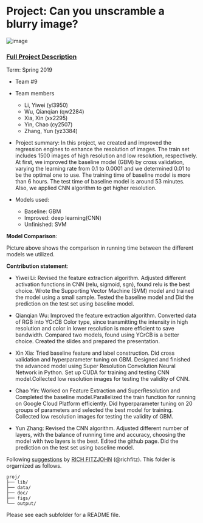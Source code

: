 # Project: Can you unscramble a blurry image? 
![image](figs/example.png)

### [Full Project Description](doc/project3_desc.md)

Term: Spring 2019

+ Team #9
+ Team members
	+ Li, Yiwei (yl3950)
	+ Wu, Qianqian (qw2284)
	+ Xia, Xin (xx2295)
	+ Yin, Chao (cy2507)
	+ Zhang, Yun (yz3384)

+ Project summary: 
In this project, we created and improved the regression engines to enhance the resolution of images. The train set includes 1500 images of high resolution and low resolution, respectively. At first, we improved the baseline model (GBM) by cross validation, varying the learning rate from 0.1 to 0.0001 and we determined 0.01 to be the optimal one to use. The training time of baseline model is more than 6 hours. The test time of baseline model is around 53 minutes. Also, we applied CNN algorithm to get higher resolution.

+ Models used:
	+ Baseline: GBM
	+ Improved: deep learning(CNN)
	+ Unfinished: SVM

**Model Comparison**:



Picture above shows the comparison in running time between the different models we utilized.

**Contribution statement**: 

+ Yiwei Li: Revised the feature extraction algorithm. Adjusted different activation functions in CNN (relu, sigmoid, sgn), found relu is the best choice. Wrote the Supporting Vector Machine (SVM) model and trained the model using a small sample. Tested the baseline model and Did the prediction on the test set using baseline model.

+ Qianqian Wu: Improved the feature extraction algorithm. Converted data of RGB into YCrCB Color type, since transmitting the intensity in high resolution and color in lower resolution is more efficient to save bandwidth. Compared two models, found using YCrCB is a better choice. Created the slides and prepared the presentation. 

+ Xin Xia: Tried baseline feature and label construction. Did cross validation and hyperparameter tuning on GBM. Designed and finished the advanced model using Super Resolution Convolution Neural Network in Python. Set up CUDA for training and testing CNN model.Collected low resolution images for testing the validity of CNN.

+ Chao Yin: Worked on Feature Extraction and SuperResolution and Completed the baseline model.Parallelized the train function for running on Google Cloud Platform efficiently. Did hyperparameter tuning on 20 groups of parameters and selected the best model for training. Collected low resolution images for testing the validity of GBM. 

+ Yun Zhang: Revised the CNN algorithm. Adjusted different number of layers, with the balance of running time and accuracy, choosing the model with two layers is the best. Edited the github page. Did the prediction on the test set using baseline model.


Following [suggestions](http://nicercode.github.io/blog/2013-04-05-projects/) by [RICH FITZJOHN](http://nicercode.github.io/about/#Team) (@richfitz). This folder is orgarnized as follows.

```
proj/
├── lib/
├── data/
├── doc/
├── figs/
└── output/
```

Please see each subfolder for a README file.
